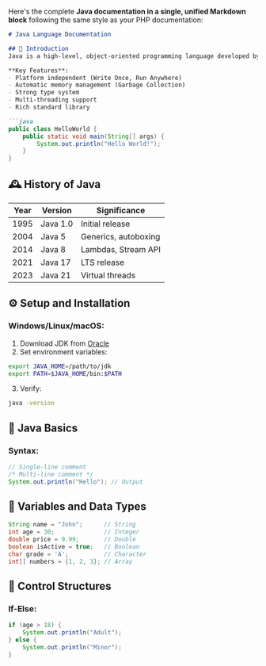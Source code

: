 Here's the complete **Java documentation in a single, unified Markdown block** following the same style as your PHP documentation:

```markdown
# Java Language Documentation

## 📜 Introduction
Java is a high-level, object-oriented programming language developed by Sun Microsystems (now Oracle).

**Key Features**:
- Platform independent (Write Once, Run Anywhere)
- Automatic memory management (Garbage Collection)
- Strong type system
- Multi-threading support
- Rich standard library

```java
public class HelloWorld {
    public static void main(String[] args) {
        System.out.println("Hello World!");
    }
}
```

## 🕰️ History of Java
| Year | Version | Significance |
|------|---------|--------------|
| 1995 | Java 1.0 | Initial release |
| 2004 | Java 5 | Generics, autoboxing |
| 2014 | Java 8 | Lambdas, Stream API |
| 2021 | Java 17 | LTS release |
| 2023 | Java 21 | Virtual threads |

## ⚙️ Setup and Installation
### Windows/Linux/macOS:
1. Download JDK from [Oracle](https://www.oracle.com/java/technologies/downloads/)
2. Set environment variables:
```bash
export JAVA_HOME=/path/to/jdk
export PATH=$JAVA_HOME/bin:$PATH
```
3. Verify:
```bash
java -version
```

## 🧠 Java Basics
### Syntax:
```java
// Single-line comment
/* Multi-line comment */
System.out.println("Hello"); // Output
```

## 🧮 Variables and Data Types
```java
String name = "John";      // String
int age = 30;              // Integer
double price = 9.99;       // Double
boolean isActive = true;   // Boolean
char grade = 'A';          // Character
int[] numbers = {1, 2, 3}; // Array
```

## 🔁 Control Structures
### If-Else:
```java
if (age > 18) {
    System.out.println("Adult");
} else {
    System.out.println("Minor");
}
```
